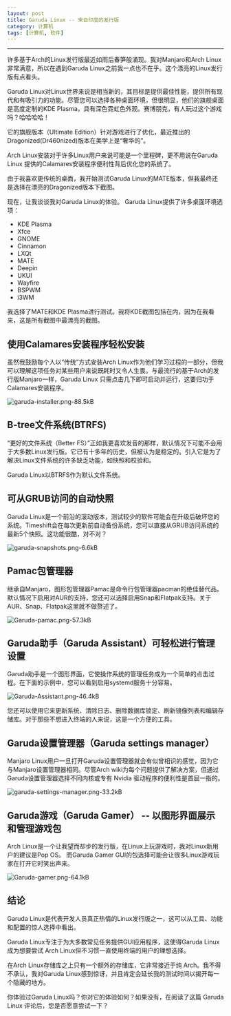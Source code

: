 ```yaml
---
layout: post
title: Garuda Linux -- 来自印度的发行版
category: 计算机
tags: [计算机, 软件]
---
```



----------
许多基于Arch的Linux发行版最近如雨后春笋般涌现。我对Manjaro和Arch Linux非常满意，所以在遇到Garuda Linux之前我一点也不在乎。这个漂亮的Linux发行版有点看头。

Garuda Linux对Linux世界来说是相当新的，其目标是提供最佳性能，提供所有现代和有吸引力的功能。尽管您可以选择各种桌面环境，但很明显，他们的旗舰桌面是高度定制的KDE Plasma，具有深色霓虹色外观。赛博朋克，有人玩过这个游戏吗？哈哈哈哈！

它的旗舰版本（Ultimate Edition）针对游戏进行了优化，最近推出的Dragonized(Dr460nized)版本在美学上是“奢华的”。

Arch Linux安装对于许多Linux用户来说可能是一个里程碑，更不用说在Garuda Linux 提供的Calamares安装程序便利性背后优化您的系统了。

由于我喜欢更传统的桌面，我开始测试Garuda Linux的MATE版本，但我最终还是选择在漂亮的Dragonized版本下截图。

现在，让我谈谈我对Garuda Linux的体验。 Garuda Linux提供了许多桌面环境选项：

- KDE Plasma
- Xfce
- GNOME
- Cinnamon
- LXQt
- MATE
- Deepin
- UKUI
- Wayfire
- BSPWM
- i3WM

我选择了MATE和KDE Plasma进行测试。我将KDE截图包括在内，因为在我看来，这是所有截图中最漂亮的截图。

## 使用Calamares安装程序轻松安装

虽然我鼓励每个人以“传统”方式安装Arch Linux作为他们学习过程的一部分，但我可以理解这项任务对某些用户来说既耗时又令人生畏。与最流行的基于Arch的发行版Manjaro一样，Garuda Linux 只需点击几下即可启动并运行，这要归功于Calamares安装程序。

![garuda-installer.png-88.5kB][1]

## B-tree文件系统(BTRFS)

“更好的文件系统（Better FS）”正如我更喜欢发音的那样，默认情况下可能不会用于大多数Linux发行版。它已有十多年的历史，但被认为是稳定的。引入它是为了解决Linux文件系统的许多缺乏功能，如快照和校验和。

Garuda Linux以BTRFS作为默认文件系统。

## 可从GRUB访问的自动快照

Garuda Linux是一个前沿的滚动版本，测试较少的软件可能会在升级后破坏您的系统。Timeshift会在每次更新前自动备份系统，您可以直接从GRUB访问系统的最新5个快照。这功能很酷，对不对？

![garuda-snapshots.png-6.6kB][2]

## Pamac包管理器

继承自Manjaro，图形包管理器Pamac是命令行包管理器pacman的绝佳替代品。默认情况下启用对AUR的支持，您还可以选择启用Snap和Flatpak支持。关于AUR、Snap、Flatpak这里就不做赘述了。

![Garuda-pamac.png-57.3kB][3]

## Garuda助手（Garuda Assistant）可轻松进行管理设置

Garuda助手是一个图形界面，它使操作系统的管理任务成为一个简单的点击过程。在下面的示例中，您可以看到启用systemd服务十分容易。

![Garuda-Assistant.png-46.4kB][4]

您还可以使用它来更新系统、清除日志、删除数据库锁定、刷新镜像列表和编辑存储库。对于那些不想进入终端的人来说，这是一个方便的工具。

## Garuda设置管理器（Garuda settings manager）

Manjaro Linux用户一旦打开Garuda设置管理器就会有似曾相识的感觉，因为它与Manjaro设置管理器相同。尽管Arch wiki为每个问题提供了解决方案，但通过Garuda设置管理器选择不同内核或专有 Nvidia 驱动程序的便利性是首屈一指的。

![garuda-settings-manager.png-33.2kB][5]

## Garuda游戏（Garuda Gamer） -- 以图形界面展示和管理游戏包

Arch Linux是一个让我望而却步的发行版，在Linux上玩游戏时，我对Linux新用户的建议是Pop OS。 而Garuda Gamer GUI的包选择可能会让很多Linux游戏玩家在打开它时笑出声来。

![Garuda-gamer.png-64.1kB][6]

## 结论

Garuda Linux是代表开发人员真正热情的Linux发行版之一，这可以从工具、功能和配置的惊人选择中看出。

Garuda Linux专注于为大多数常见任务提供GUI应用程序，这使得Garuda Linux成为想要尝试 Arch Linux但不习惯一直使用终端的用户的理想选择。

在Arch Linux存储库之上只有一个额外的存储库，它非常接近于纯 Arch。我不得不承认，我对Garuda Linux感到惊讶，并且肯定会延长我的测试时间以揭开每一个隐藏的地方。

你体验过Garuda Linux吗？你对它的体验如何？如果没有，在阅读了这篇 Garuda Linux 评论后，您是否愿意尝试一下？



  [1]: http://static.zybuluo.com/gamedebug/pou50st64y88grhanqow52kc/garuda-installer.png
  [2]: http://static.zybuluo.com/gamedebug/jrz6zhtpm84ty06jmi4im6ah/garuda-snapshots.png
  [3]: http://static.zybuluo.com/gamedebug/fobnszclfhdb82qyvn0fbkv6/Garuda-pamac.png
  [4]: http://static.zybuluo.com/gamedebug/u87tc76ymzr7npm3q1lpvuhm/Garuda-Assistant.png
  [5]: http://static.zybuluo.com/gamedebug/8y27ort9dri01gr8c9p42vy1/garuda-settings-manager.png
  [6]: http://static.zybuluo.com/gamedebug/jyxf9uj18bch99xioguom6lc/Garuda-gamer.png
